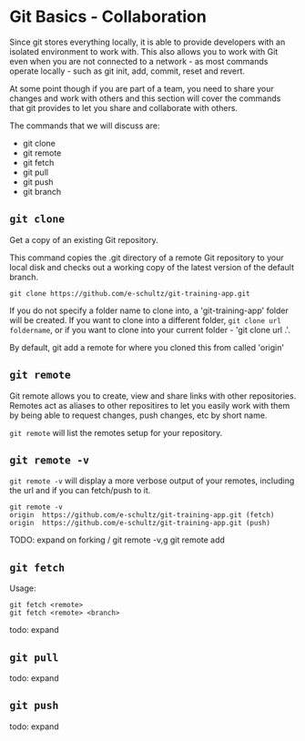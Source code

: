 # Git Basics - Collaboration

Since git stores everything locally, it is able to provide developers
with an isolated environment to work with. This also allows you to work
with Git even when you are not connected to a network - as most commands
operate locally - such as git init, add, commit, reset and revert.

At some point though if you are part of a team, you need to share your
changes and work with others and this section will cover the commands
that git provides to let you share and collaborate with others.

The commands that we will discuss are:

- git clone
- git remote
- git fetch
- git pull
- git push
- git branch

`git clone`
-----------

Get a copy of an existing Git repository.

This command copies the .git directory of a remote Git repository to
your local disk and checks out a working copy of the latest version of
the default branch.

`git clone https://github.com/e-schultz/git-training-app.git`

If you do not specify a folder name to clone into, a 'git-training-app'
folder will be created. If you want to clone into a different folder,
`git clone url foldername`, or if you want to clone into your current
folder - 'git clone url .'.

By default, git add a remote for where you cloned this from called
'origin'

`git remote`
------------

Git remote allows you to create, view and share links with other
repositories. Remotes act as aliases to other repositires to let you
easily work with them by being able to request changes, push changes,
etc by short name.

`git remote` will list the remotes setup for your repository.

`git remote -v`
---------------

`git remote -v` will display a more verbose output of your remotes,
including the url and if you can fetch/push to it.

```
git remote -v
origin  https://github.com/e-schultz/git-training-app.git (fetch)
origin  https://github.com/e-schultz/git-training-app.git (push)
```

TODO: expand on forking / git remote -v,g git remote add

`git fetch`
-----------

Usage:
```
git fetch <remote>
git fetch <remote> <branch>
```

todo: expand

`git pull`
----
todo: expand



`git push`
----
todo: expand
